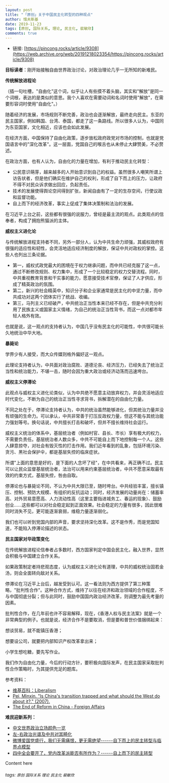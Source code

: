 ```yaml
---
layout: post
title: "「原创」关于中国民主化转型的四种观点"
author: 懦夫斯基
date: 2019-11-23
tags: [原创, 国际关系, 理论, 民主化, 裴敏欣]
comments: true
---
```


- 链接: [https://pincong.rocks/article/9308](https://web.archive.org/web/20191218023354/https://pincong.rocks/article/9308)

**目标读者**：刚开始接触自由世界政治讨论，对政治理论几乎一无所知的新难民。

**传统解放进程论**

（插一句吐槽，"自由化"这个词，似乎让人有些摸不着头脑，其实和"解放"是同一个词根，表达的是类似的意思。我个人喜欢在需要动词和名词时使用"解放"，在需要形容词时使用"自由化"。）

随着经济的发展，市场规则不断完善，政治也会逐渐解放，最终走向民主。东亚的民主国家，例如韩国、台湾、泰国，都走了这一条路线。所以很多人认为，中国同为东亚国家，文化相近，应该也会如此发展。

在经济方面，中国保持了自由化政策，逐步放松政府政党对市场的控制，也就是党国语言中的"深化改革"。这一层面，党国自己的喉舌也从未停止大肆赞美，不必赘述。

在政治方面，也有人认为，自由化的力量在增加，有利于推动民主化转型：

-   公民意识萌芽，越来越多的人开始意识到自己的权益。虽然很多人嘲笑所谓上访告状者，但是他们确实在维护自己的权利，形成了自下而上的压力，让政府不得不对民众诉求做出回应，负起责任。
-   技术的发展使得舆论空间得到扩张，新闻自由有了一定的生存空间，行使议政和监督功能。
-   自上而下的经济改革，事实上促成了集体决策制和法治的发展。

在习近平上台之前，这些都有很强的说服力，曾经是最主流的观点。此类观点的信奉者，构成了拥抱熊猫派的主体。

**威权主义进化论**

与传统解放进程支持者不同，另外一部分人，认为中共生命力顽强，其威权政府有很强的适应性和韧性，会灵活地适应经济制度的解放，保证中共对政权的掌控。这些人也列出三条论据。

-   第一，威权式政党最大的困境在于权力继承问题，而中共已经克服了这一点，通过不断修改规则、权力集中，形成了一个比较稳定的权力交替流程。同时，中共重视教育背景和干实事的能力，愿意接受技术官僚，保证了人才供应，形成了精英政治的氛围。
-   第二，新兴的社会精英中，知识分子和企业家通常是民主化的中坚力量，而中共成功对这两个团体实行了统战、收编。
-   第三，马列主义已经破产，中共统治正当性本来已经不存在，但是中共充分利用了民族主义或国家主义情绪，为自己的统治正当性背书，而这一点对都市年轻人格外有效。

也就是说，这一观点的支持者认为，中国几乎没有民主化的可能性，中共很可能长久地统治中华大地。

**暴毙论**

学界少有人接受，而大众传媒则格外偏好这一观点。

此理论支持者认为，中共面对政治腐败、道德沦丧、经济压力，已经失去了统治正当性和统治能力，不堪一击，随时会因为重大政治或经济动荡而迅速垮台。

**威权主义停滞论**

此观点与威权主义进化论类似，认为中共绝不愿意主动放弃权力，并会灵活地适应时代变化，不断为自己的统治正当性寻求背书，拆解潜在的自由化力量。

不同之处在于，停滞论支持者认为，中共的统治虽然能够进化，但其统治力量并没有顽强的生命力。可以承认，中共非常善于打压反政权力量，但这不能与其统治能力强划等号。换句话说，中共擅长打击和破坏，但并不擅长维持社会运行。

威权主义统治的体系中，基层统治者（例如村官、县长、市长）享有极大的权力，不需要负责任。基层统治者人数众多，中共不可能自上而下地控制每一个人。这些人肆意掠夺，对社会有毁灭性的打击作用。我们近年看到的乱象，包括环境污染、贪污、黑社会保护伞，都是基层失控的临床症状。

所谓"上面的意思是好的，是下面的人念坏了经"，在中共看来，再正确不过。民主可以让民众监督基层统治者，法治可以用来约束基层统治者，中共不愿意采取最有效的约束方式，基层失控，咎由自取。

停滞论也与暴毙论不同，不认为中共大限已至，随时垮台。中共经验丰富，擅长镇压、控制、预防大规模、有组织的反抗运动；同时，经济发展的动量尚在：储蓄率高、对外贸易意愿高、人力流动性高（这里主要指进城务工、春运的现象）、鼓励创业......这些都可以对社会稳定起到正面效果。社会稳定的力量有很多，因此很难同时消失不见，更可能逐渐衰弱，维稳力量逐渐弱化。

我们也可以听到党国内部的声音，要求坚持深化改革。这不是作秀，而是党国知道，不能陷入停滞论描述的状态。

**民主国家对华政策变化**

在传统解放进程论信奉者占多数时，西方国家判定中国会民主化，融入世界，显然会积极与中国建立合作关系。

如果政策制定者持悲观态度，认为威权主义进化论有道理，中共的威权统治固若金汤，则会全面转向敌对关系。

停滞论在习近平上台后，越发受到认可。这一看法则为西方提供了第三种策略，"批判性合作"。这种合作方式，维持了以往在经济和政治领域的合作程度，不与中国彻底分裂；但与此同时，鼓励中国国内政治经济改革，则调整为最先考量的因素。

批判性合作，在几年前也许不容易解释，现在，《香港人权与民主法案》就是一个非常典型的例子。也就是说，经济合作不是要取消，但是要和普世价值捆绑起来：

想谈贸易，就不能镇压香港；

想要设公司，就要把内部知识产权改革拿出来；

小学生想吃糖，要先写作业。

我们作为自由化力量，今后的行动方针，要积极向国际发声，在民主国家采取批判性合作策略时，为其提供充足的题库。

参考资料：
- [维基百科：Liberalism](https://en.wikipedia.org/wiki/Liberalism) 
- [Pei, Minxin. "Is China's transition trapped and what should the West do about it?." (2007). ](https://www.fljs.org/content/china%E2%80%99s-transition-trapped-and-what-should-west-do-about-it)
- [The End of Reform in China - Foreign Affairs](https://www.foreignaffairs.com/articles/china/2015-06-04/end-reform-china)

**难民迎新系列：**
- [中文世界政治立场颜色一览](https://pincong.rocks/article/2821)
- [左-右政治光谱及中共对其畸化](https://pincong.rocks/article/2881)
- [微博爱国党盛行，我们无需痛恨，更无需绝望------自下而上的民主转型与临界点模型](https://pincong.rocks/article/6119)
- [四中全会要开了，党内改革派能否有所作为？------自上而下的民主转型](https://pincong.rocks/article/6873)

Content here

###### tags: `原创` `国际关系` `理论` `民主化` `裴敏欣`